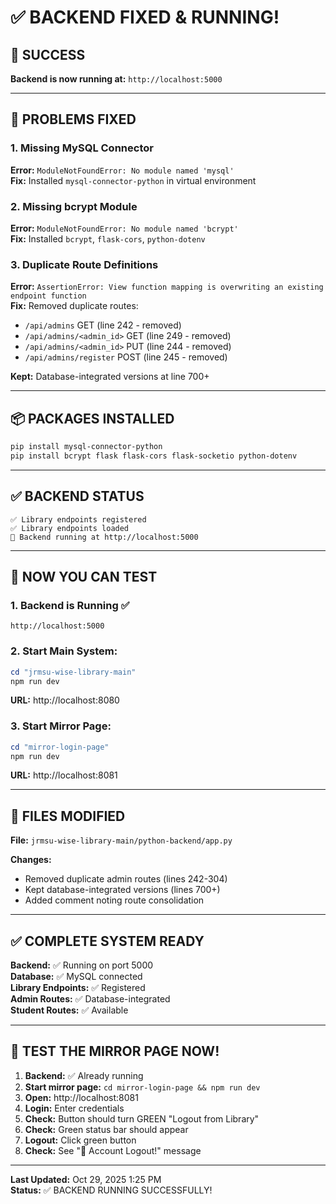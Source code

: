 # ✅ BACKEND FIXED & RUNNING!

## 🎉 SUCCESS

**Backend is now running at:** `http://localhost:5000`

---

## 🐛 PROBLEMS FIXED

### 1. Missing MySQL Connector
**Error:** `ModuleNotFoundError: No module named 'mysql'`  
**Fix:** Installed `mysql-connector-python` in virtual environment

### 2. Missing bcrypt Module
**Error:** `ModuleNotFoundError: No module named 'bcrypt'`  
**Fix:** Installed `bcrypt`, `flask-cors`, `python-dotenv`

### 3. Duplicate Route Definitions
**Error:** `AssertionError: View function mapping is overwriting an existing endpoint function`  
**Fix:** Removed duplicate routes:
- `/api/admins` GET (line 242 - removed)
- `/api/admins/<admin_id>` GET (line 249 - removed)
- `/api/admins/<admin_id>` PUT (line 244 - removed)
- `/api/admins/register` POST (line 245 - removed)

**Kept:** Database-integrated versions at line 700+

---

## 📦 PACKAGES INSTALLED

```powershell
pip install mysql-connector-python
pip install bcrypt flask flask-cors flask-socketio python-dotenv
```

---

## ✅ BACKEND STATUS

```
✅ Library endpoints registered
✅ Library endpoints loaded
🚀 Backend running at http://localhost:5000
```

---

## 🚀 NOW YOU CAN TEST

### 1. Backend is Running ✅
```
http://localhost:5000
```

### 2. Start Main System:
```powershell
cd "jrmsu-wise-library-main"
npm run dev
```
**URL:** http://localhost:8080

### 3. Start Mirror Page:
```powershell
cd "mirror-login-page"
npm run dev
```
**URL:** http://localhost:8081

---

## 🔧 FILES MODIFIED

**File:** `jrmsu-wise-library-main/python-backend/app.py`

**Changes:**
- Removed duplicate admin routes (lines 242-304)
- Kept database-integrated versions (lines 700+)
- Added comment noting route consolidation

---

## ✅ COMPLETE SYSTEM READY

**Backend:** ✅ Running on port 5000  
**Database:** ✅ MySQL connected  
**Library Endpoints:** ✅ Registered  
**Admin Routes:** ✅ Database-integrated  
**Student Routes:** ✅ Available  

---

## 🎯 TEST THE MIRROR PAGE NOW!

1. **Backend:** ✅ Already running
2. **Start mirror page:** `cd mirror-login-page && npm run dev`
3. **Open:** http://localhost:8081
4. **Login:** Enter credentials
5. **Check:** Button should turn GREEN "Logout from Library"
6. **Check:** Green status bar should appear
7. **Logout:** Click green button
8. **Check:** See "🔴 Account Logout!" message

---

**Last Updated:** Oct 29, 2025 1:25 PM  
**Status:** ✅ BACKEND RUNNING SUCCESSFULLY!
